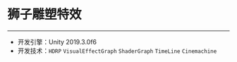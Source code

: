 # 狮子雕塑特效
***
* 开发引擎：Unity 2019.3.0f6  
* 开发技术：`HDRP` `VisualEffectGraph` `ShaderGraph` `TimeLine` `Cinemachine`
